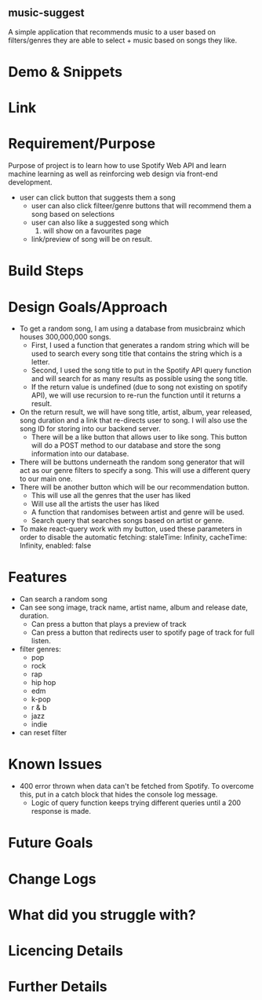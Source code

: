 ## music-suggest

A simple application that recommends music to a user based on filters/genres they are able to select + music based on songs they like.

# Demo & Snippets

# Link

# Requirement/Purpose

Purpose of project is to learn how to use Spotify Web API and learn machine learning as well as reinforcing web design via front-end development.

- user can click button that suggests them a song
  - user can also click filteer/genre buttons that will recommend them a song based on selections
  - user can also like a suggested song which
    1. will show on a favourites page
  - link/preview of song will be on result.

# Build Steps

# Design Goals/Approach

- To get a random song, I am using a database from musicbrainz which houses 300,000,000 songs.
  - First, I used a function that generates a random string which will be used to search every song title that contains the string which is a letter.
  - Second, I used the song title to put in the Spotify API query function and will search for as many results as possible using the song title.
  - If the return value is undefined (due to song not existing on spotify API), we will use recursion to re-run the function until it returns a result.
- On the return result, we will have song title, artist, album, year released, song duration and a link that re-directs user to song. I will also use the song ID for storing into our backend server.
  - There will be a like button that allows user to like song. This button will do a POST method to our database and store the song information into our database.
- There will be buttons underneath the random song generator that will act as our genre filters to specify a song. This will use a different query to our main one.
- There will be another button which will be our recommendation button.
  - This will use all the genres that the user has liked
  - Will use all the artists the user has liked
  - A function that randomises between artist and genre will be used.
  - Search query that searches songs based on artist or genre.
- To make react-query work with my button, used these parameters in order to disable the automatic fetching: staleTime: Infinity, cacheTime: Infinity, enabled: false

# Features

- Can search a random song
- Can see song image, track name, artist name, album and release date, duration.
  - Can press a button that plays a preview of track
  - Can press a button that redirects user to spotify page of track for full listen.
- filter genres:
  - pop
  - rock
  - rap
  - hip hop
  - edm
  - k-pop
  - r & b
  - jazz
  - indie
- can reset filter

# Known Issues

- 400 error thrown when data can't be fetched from Spotify. To overcome this, put in a catch block that hides the console log message.
  - Logic of query function keeps trying different queries until a 200 response is made.

# Future Goals

# Change Logs

# What did you struggle with?

# Licencing Details

# Further Details
